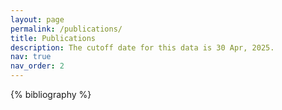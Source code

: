 ```yaml
---
layout: page
permalink: /publications/
title: Publications
description: The cutoff date for this data is 30 Apr, 2025.
nav: true
nav_order: 2
---
```


<!-- _pages/publications.md -->
<div class="publications">

{% bibliography %}

</div>
